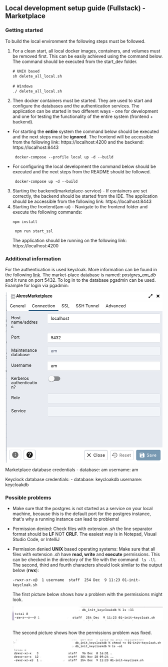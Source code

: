 ## Local development setup guide (Fullstack) - Marketplace

### Getting started 
To build the local environment the following steps must be followed.
1. For a clean start, all local docker images, containers, and volumes must be removed first. 
This can be easily achieved using the command below. The command should be executed from the start_dev folder.
   ```
   # UNIX based
   sh delete_all_local.sh
   
   # Windows
   ./ delete_all_local.sh
   ```
2. Then docker containers must be started. They are used to start and configure the databases and the authentication services.
   The application can be started in two different ways - one for development and one for testing the functionality of
   the entire system (frontend + backend).

- For starting the **entire** system the command below should be executed and the next steps must be **ignored**. 
   The frontend will be accessible from the following link: https://localhost:4200 and the backend: https://localhost:8443

   ```
    docker-compose --profile local up -d --build
   ```
- For configuring the local development the command below should be executed and the next steps from the README should be followed.

   ```
    docker-compose up -d --build
   ```
3. Starting the backend(marketplace-service) - If containers are set correctly, the backend should be started from the 
IDE. The application should be accessible from the following link: https://localhost:8443
4. Starting the frontend(am-ui) - Navigate to the frontend folder and execute the following commands:
   ```
   npm install
   ```
   ```
    npm run start_ssl
   ```
   The application should be running on the following link: https://localhost:4200

### Additional information

For the authentication is used keycloak. More information can be found in the following [link](https://www.keycloak.org/).
The market-place database is named: _postgres_am_db_ and it runs on port 5432. To log in to the database pgadmin can be used.
Example for login via pgadmin:

<p align="center">
   <img align="center" alt="Pg admin logo" src="./docs_images/pgAdminLogin.png"/>
</p>

Marketplace database credentials - database: am username: am

Keyclock database credentials: - database: keycloakdb username: keycloakdb 

### Possible problems
- Make sure that the postgres is not started as a service on your local machine, because this is the default port for the postgres instance,
  that's why a running instance can lead to problems!
- Permission denied: Check files with extension _.sh_ the line separator format should be **LF** NOT **CRLF**.
  The easiest way is in Notepad, Visual Studio Code, or IntelliJ
- Permission denied **UNIX** based operating systems: Make sure that all files with
  extension _.sh_ have **read, write** and **execute** permissions. This can be checked in the directory of the file with
  the command ``` ls -ll```. The second, third and fourth characters should look similar to the output below (**rwx**):
  ```
  -rwxr-xr-x@  1 username  staff  254 Dec  9 11:23 01-init-keycloak.sh
  ```
  The first picture below shows how a problem with the permissions might look.

  <p align="center">
   <img align="center" alt="Problem with permissions" src="./docs_images/permissionsProblem.jpg"/>
  </p>
  <br/>
  The second picture shows how the permissions problem was fixed.
   <p align="center">
   <img align="center" alt="Permissions fixed" src="./docs_images/permissionsFixed.jpg"/>
  </p>
